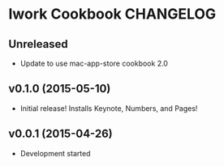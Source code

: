 Iwork Cookbook CHANGELOG
========================

Unreleased
----------
- Update to use mac-app-store cookbook 2.0

v0.1.0 (2015-05-10)
-------------------
- Initial release! Installs Keynote, Numbers, and Pages!

v0.0.1 (2015-04-26)
-------------------
- Development started
